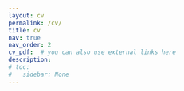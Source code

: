 ```yaml
---
layout: cv
permalink: /cv/
title: cv
nav: true
nav_order: 2
cv_pdf:  # you can also use external links here
description: 
# toc:
#   sidebar: None
---
```

